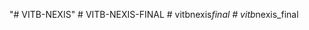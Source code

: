 "# VITB-NEXIS" 
#   V I T B - N E X I S - F I N A L  
 #   v i t b n e x i s _ f i n a l  
 #   v i t b _ n e x i s _ f i n a l  
 
